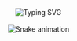 <div align="center">
  <img src="https://readme-typing-svg.herokuapp.com?font=Fira+Code&size=22&duration=3000&pause=1000&color=36BCF7&center=true&vCenter=true&width=600&lines=The+capacity+to+learn+is+a+gift%3B;The+ability+to+learn+is+a+skill%3B;The+willingness+to+learn+is+a+choice.;%E2%80%94+Brian+Herbert" alt="Typing SVG" />
</div>

<br/>

<div align="center">
  <img src="https://raw.githubusercontent.com/Bidipto/Bidipto/output/github-contribution-grid-snake.svg" alt="Snake animation" />
</div>
<!--
**Bidipto/Bidipto** is a ✨ _special_ ✨ repository because its `README.md` (this file) appears on your GitHub profile.

Here are some ideas to get you started:

- 🔭 I’m currently working on ...
- 🌱 I’m currently learning ...
- 👯 I’m looking to collaborate on ...
- 🤔 I’m looking for help with ...
- 💬 Ask me about ...
- 📫 How to reach me: ...
- 😄 Pronouns: ...
- ⚡ Fun fact: ...
-->
